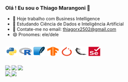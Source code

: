 ### Olá ! Eu sou o Thiago Marangoni 👋

- 🔭 Hoje trabalho com Business Intelligence
- 🌱 Estudando Ciência de Dados e Inteligência Artificial
- 💬 Contate-me no email: thiagorx2502@gmail.com
- 😄 Pronomes: ele/dele

<div style="display: inline_block"><br>
 <img align="center" alt="Thiago-Python" height="30" width="40" src="https://raw.githubusercontent.com/devicons/devicon/master/icons/python/python-original.svg">
 <img align="center" alt="Thiago-R" height="30" width="40" src="https://raw.githubusercontent.com/devicons/devicon/master/icons/r/r-original.svg">
 <img align="center" alt="Thiago-SQL" height="30" width="40" src="https://raw.githubusercontent.com/devicons/devicon/master/icons/sqlite/sqlite-original.svg">
 <img align="center" alt="Thiago-Tensorflow" height="30" width="40" src="https://raw.githubusercontent.com/devicons/devicon/master/icons/tensorflow/tensorflow-original.svg">
 <img align="center" alt="Thiago-Pytorch" height="30" width="40" src="https://raw.githubusercontent.com/devicons/devicon/master/icons/pytorch/pytorch-original.svg">
 <img align="center" alt="Thiago-Flask" height="30" width="40" src="https://raw.githubusercontent.com/devicons/devicon/master/icons/flask/flask-original.svg">
 <img align="center" alt="Thiago-Selenium" height="30" width="40" src="https://raw.githubusercontent.com/devicons/devicon/master/icons/selenium/selenium-original.svg">

 

</div>
  
  ##
 
<div>
  <a href="https://www.instagram.com/melo__thiago/" target="_blank"><img src="https://img.shields.io/badge/-Instagram-%23E4405F?style=for-the-badge&logo=instagram&logoColor=white" target="_blank"></a>
  <a href = "mailto:thiagorx2502@gmail.com"><img src="https://img.shields.io/badge/-Gmail-%23333?style=for-the-badge&logo=gmail&logoColor=white" target="_blank"></a>
  <a href="https://www.linkedin.com/in/thiago-melo-31541b169/" target="_blank"><img src="https://img.shields.io/badge/-LinkedIn-%230077B5?style=for-the-badge&logo=linkedin&logoColor=white" target="_blank"></a> 
  
</div>

<div>
<a href="https://github.com/Thiago-cmd">
<img height="180em" src="https://github-readme-stats.vercel.app/api/top-langs/?username=Thiago-Marangoni&layout=compact&langs_count=7&theme=dracula"/>
<img height="180em" src="https://github-readme-stats.vercel.app/api?username=Thiago-Marangoni&show_icons=true&theme=dracula&include_all_commits=true&count_private=true"/>
</div>

